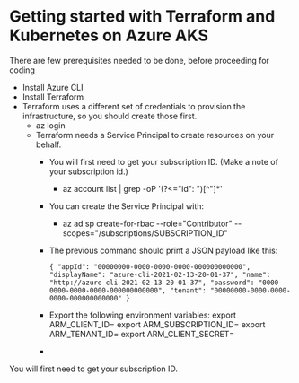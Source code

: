 # Getting started with Terraform and Kubernetes on Azure AKS

There are few prerequisites needed to be done, before proceeding for coding

- Install Azure CLI
- Install Terraform
- Terraform uses a different set of credentials to provision the infrastructure, so you should create those first.
  - az login
  - Terraform needs a Service Principal to create resources on your behalf.
    - You will first need to get your subscription ID. (Make a note of your subscription id.)
      - az account list |  grep -oP '(?<="id": ")[^"]*'
    - You can create the Service Principal with:
      - az ad sp create-for-rbac --role="Contributor" --scopes="/subscriptions/SUBSCRIPTION_ID" 
    - The previous command should print a JSON payload like this:
    
      `{
        "appId": "00000000-0000-0000-0000-000000000000",
        "displayName": "azure-cli-2021-02-13-20-01-37",
        "name": "http://azure-cli-2021-02-13-20-01-37",
        "password": "0000-0000-0000-0000-000000000000",
        "tenant": "00000000-0000-0000-0000-000000000000"
      }`
      
    - Export the following environment variables:
        export ARM_CLIENT_ID=<insert the appId from above>
        export ARM_SUBSCRIPTION_ID=<insert your subscription id>
        export ARM_TENANT_ID=<insert the tenant from above>
        export ARM_CLIENT_SECRET=<insert the password from above>
    - 



You will first need to get your subscription ID.
